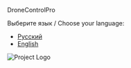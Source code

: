 DroneControlPro

Выберите язык / Choose your language:

- [Русский](README_ru.md)
- [English](README_en.md)


![Project Logo](logo.png)

